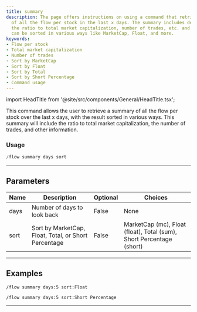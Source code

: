 ```yaml
---
title: summary
description: The page offers instructions on using a command that retrieves a summary
  of all the flow per stock in the last x days. The summary includes details like
  the ratio to total market capitalization, number of trades, etc. and the result
  can be sorted in various ways like MarketCap, Float, and more.
keywords:
- Flow per stock
- Total market capitalization
- Number of trades
- Sort by MarketCap
- Sort by Float
- Sort by Total
- Sort by Short Percentage
- Command usage
---
```


import HeadTitle from '@site/src/components/General/HeadTitle.tsx';

<HeadTitle title="summary - Flow - Discord - Reference | OpenBB Bot Docs" />

This command allows the user to retrieve a summary of all the flow per stock over the last x days, with the result sorted in various ways. This summary will include the ratio to total market capitalization, the number of trades, and other information.

### Usage

```python wordwrap
/flow summary days sort
```

---

## Parameters

| Name | Description | Optional | Choices |
| ---- | ----------- | -------- | ------- |
| days | Number of days to look back | False | None |
| sort | Sort by MarketCap, Float, Total, or Short Percentage | False | MarketCap (mc), Float (float), Total (sum), Short Percentage (short) |


---

## Examples

```
/flow summary days:5 sort:Float
```

```
/flow summary days:5 sort:Short Percentage
```

---
